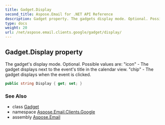 ```yaml
---
title: Gadget.Display
second_title: Aspose.Email for .NET API Reference
description: Gadget property. The gadgets display mode. Optional. Possible values are icon  The gadget displays next to the events title in the calendar view. chip  The gadget displays when the event is clicked
type: docs
weight: 20
url: /net/aspose.email.clients.google/gadget/display/
---
```

## Gadget.Display property

The gadget's display mode. Optional. Possible values are: "icon" - The gadget displays next to the event's title in the calendar view. "chip" - The gadget displays when the event is clicked.

```csharp
public string Display { get; set; }
```

### See Also

* class [Gadget](../)
* namespace [Aspose.Email.Clients.Google](../../gadget/)
* assembly [Aspose.Email](../../../)


